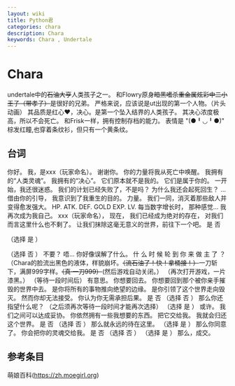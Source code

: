 ```yaml
---
layout: wiki
title: Python君
categories: chara
description: Chara
keywords: Chara , Undertale
---
```

# Chara
undertale中的~~石油大亨~~人类孩子之一。
和Flowry原身~~暗黑嗜杀重金属炫彩中二小王子（带孝子）~~是很好的兄弟。
严格来说，应该说是ut出现的第一个人物。（片头动画）
其品质是红心❤️，决心。是第一个坠入结界的人类孩子。
其决心浓度极高，所以不会死亡。
和Frisk一样，拥有控制存档的能力。
表情是 "(●╹◡╹●)" 棕发红瞳,也穿着条纹衫，但只有一个黄条纹。
## 台词
你好。
我，是xxx（玩家命名）。
谢谢你。
你的力量将我从死亡中唤醒。
我拥有的“人类灵魂”。
我拥有的“决心”。
它们原本就不是我的。
它们是属于你的。
一开始，我还很迷惑。
我们的计划已经失败了，不是吗？
为什么我还会起死回生？
...
借由你的引导，
我意识到了我重生的目的。
力量。
我们一同，消灭着那些敌人并变得愈发强大。
HP. ATK. DEF. GOLD EXP. LV.
每当数字增长时，
那种感觉...
我再次成为我自己。
xxx（玩家命名），
现在，
我们已经成为绝对的存在，
对我们而言这里什么也不剩了。
让我们抹除这毫无意义的世界，前往下一个吧。
是 否

（选择 是 ）

（选择 否 ）
不要？
唔...
你好像误解了什么。
什 么 时 候
轮 到 你 来 做 主 了 ？
（Chara的脸流出黑色的液体，样貌崩坏。~~（流石油了！快！拿桶接！）~~一刀斩下，满屏999字样。~~（真·一刀999）~~(然后游戏自动关闭。）
（再次打开游戏，一片漆黑。）
（等待一段时间后）
有意思。
你想要回去。
你想要回到那个被你亲手摧毁的世界中去。
是你将所有的事物推向绝望的边缘。
是你引领了这个世界走向毁灭。
然而你却无法接受。
你认为你无需承担后果。
是 否
（选择 否 ）
那么你还指望什么呢？
（之后须再次等待一段时间才能再次选择）
（选择 是 ）
或许。
我们之间可以达成妥协。
你依然拥有一些我想要的东西。
把它交给我。
我就会归还这个世界。
是 否
（选择 否 ）
那么就永远的待在这里。
（选择 是 ）
那么你同意了。
你会把你的灵魂交给我。
是 否
（选择 否 ）
（选择 是 ）
那么，成交。

## 参考条目
萌娘百科(https://zh.moegirl.org)
